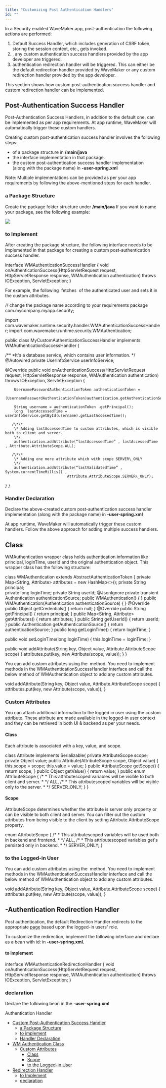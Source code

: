 ```yaml
---
title: "Customizing Post Authentication Handlers"
id: ""
---
```


In a Security enabled WaveMaker app, post-authentication the following actions are performed:

1. Default Success Handler, which includes generation of CSRF token, storing the session context, etc., gets invoked.
2. , any custom authentication success handlers provided by the app developer are triggered.
3. authentication redirection handler will be triggered. This can either be the default redirection handler provided by WaveMaker or any custom redirection handler provided by the app developer.

This section shows how custom post-authentication success handler and custom redirection handler can be implemented.

## Post-Authentication Success Handler

Post-Authentication Success Handlers, in addition to the default one, can be implemented as per app requirements. At app runtime, WaveMaker will automatically trigger these custom handlers.

Creating custom post-authentication success handler involves the following steps:

- of a package structure in **/main/java**
- the interface implementation in that package.
- the custom post-authentication success handler implementation (along with the package name) in **\-user-spring.xml**

Note: Multiple implementations can be provided as per your app requirements by following the above-mentioned steps for each handler.

### a Package Structure

Create the package folder structure under **/main/java** If you want to name your package, see the following example:

[![](https://www.wavemaker.com../assets/Java-src-file.png)](https://www.wavemaker.com../assets/Java-src-file.png)

### to Implement

After creating the package structure, the following interface needs to be implemented in that package for creating a custom post-authentication success handler.

 interface WMAuthenticationSuccessHandler {
void onAuthenticationSuccess(HttpServletRequest request, HttpServletResponse response, 
                             WMAuthentication authentication) throws IOException, ServletException;
}

For example, the following  fetches  of the authenticated user and sets it in the custom attributes.

// change the package name according to your requirements
package com.mycompany.myapp.security;

import com.wavemaker.runtime.security.handler.WMAuthenticationSuccessHandler;
import com.wavemaker.runtime.security.WMAuthentication;

public class MyCustomAuthenticationSuccessHandler implements WMAuthenticationSuccessHandler {

 /\*\* 
  \*It's a database service, which contains user information. 
  \*/
  @Autowired
  private UserInfoService userInfoService; 

  @Override
   public void onAuthenticationSuccess(HttpServletRequest request, HttpServletResponse response, 
                                       WMAuthentication authentication) throws IOException, ServletException {

        UsernamePasswordAuthenticationToken authenticationToken = 
               (UsernamePasswordAuthenticationToken)authentication.getAuthenticationSource();

        String username = authenticationToken .getPrincipal();
        long  lastAccessedTime = userInfoService.getById(username).getLastAccesedTime();

       /\*\*
        \* Adding lastAccessedTime to custom attributes, which is visible both to client and server.
        \*/
        authentication.addAttribute(“lastAccessedTime” , lastAccessedTime , Attribute.AttributeScope.ALL);

       /\*\*
        \* Adding one more attribute which with scope SERVER\_ONLY
        \*/
        authentication.addAttribute(“lastValidatedTime” , System.currentTimeMillis() , 
                                Attribute.AttributeScope.SERVER\_ONLY);

   }
}

### Handler Declaration

Declare the above-created custom post-authentication success handler implementation (along with the package name) in **\-user-spring.xml**

<bean id="customAuthenticationSuccessHandler" 
      class="<package\_name>.MyCustomAuthenticationSuccessHandler"/>

At app runtime, WaveMaker will automatically trigger these custom handlers. Follow the above approach for adding multiple success handlers.

## Class

WMAuthentication wrapper class holds authentication information like principal, loginTime, userId and the original authentication object. This wrapper class has the following structure:

 class WMAuthentication extends AbstractAuthenticationToken {
   private Map<String, Attribute> attributes = new HashMap<>();
   private String principal;    
   private long loginTime;
   private String userId;
   @JsonIgnore
   private transient Authentication authenticationSource;
   public WMAuthentication() {
   }
   public WMAuthentication(Authentication authenticationSource) {
   }
   @Override
   public Object getCredentials() {
       return null;
   }
   @Override
   public String getPrincipal() {
       return principal;
   }
   public Map<String, Attribute> getAttributes() {
       return attributes;
   }
   public String getUserId() {
       return userId;
   }
   public Authentication getAuthenticationSource() {
       return authenticationSource;
   }
   public long getLoginTime() {
       return loginTime;
   }

   public void setLoginTime(long loginTime) {
       this.loginTime = loginTime;
   }

   public void addAttribute(String key, Object value, Attribute.AttributeScope scope) {
       attributes.put(key, new Attribute(scope, value));
   }
}

You can add custom attributes using the  method. You need to implement methods in the WMAuthenticationSuccessHandler interface and call the below method of WMAuthentication object to add any custom attributes.

 void addAttribute(String key, Object value, Attribute.AttributeScope scope) {
    attributes.put(key, new Attribute(scope, value));
}

### Custom Attributes

You can attach additional information to the logged in user using the custom attribute. These attribute are made available in the logged-in user context and they can be retrieved in both UI & backend as per your needs.

#### Class

Each attribute is associated with a key, value, and scope.

 class Attribute implements Serializable{
   private AttributeScope scope;
   private Object value;
   public Attribute(AttributeScope scope, Object value) {
       this.scope = scope;
       this.value = value;
   }
   public AttributeScope getScope() {
       return scope;
   }
   public Object getValue() {
       return value;
   }
   public enum AttributeScope {
       /\*
       \*  This attributescoped variables will be visible to both client and server.
       \* \*/
       ALL,
       /\*
       \* This attributescoped variables will be visible only to the server.
       \* \*/
      SERVER\_ONLY;
   }
}

#### Scope

AttributeScope determines whether the attribute is server only property or can be visible to both client and server. You can filter out the custom attributes from being visible to the client by setting Attribute.AttributeScope property.

 enum AttributeScope {
   /\*
   \*  This attributescoped variables will be used both in backend and frontend.
   \* \*/
   ALL,
   /\*
   \* This attributescoped variables get's persisted only in backend.
   \* \*/
   SERVER\_ONLY;
}

### to the Logged-in User

You can add custom attributes using the  method. You need to implement methods in the WMAuthenticationSuccessHandler interface and call the below method of WMAuthentication object to add any custom attributes.

 void addAttribute(String key, Object value, Attribute.AttributeScope scope) {
    attributes.put(key, new Attribute(scope, value));
}

## \-Authentication Redirection Handler

Post authentication, the default Redirection Handler redirects to the appropriate [page](/learn/app-development/app-security/login-configuration/#landing-page) based upon the logged-in users' role.

To customize the redirection, implement the following interface and declare as a bean with id: in **\-user-spring.xml.**

#### to implement

 interface WMAuthenticationRedirectionHandler {
void onAuthenticationSuccess(HttpServletRequest request, HttpServletResponse response, 
                             WMAuthentication authentication) throws IOException, ServletException;
}

### declaration

Declare the following bean in the **\-user-spring.xml**

<bean id="wmAuthenticationSuccessRedirectionHandler" 
      class="<package\_name>.MyAuthenticationRedirectionHandler"/>

Authentication Handler

- [Custom Post-Authentication Success Handler](#successhandler)
    - [a Package Structure](#creating-package-structure)
    - [to implement](#interface-implement)
    - [Handler Declaration](#custom-handler-declaration)
- [WM Authentication Class](#authclass)
    - [Custom Attributes](#add-custom-attribute)
        - [Class](#attribute-class)
        - [Scope](#attribute-scope)
        - [to the Logged-in User](#attaching-loggedin-user)
- [Redirection Handler](#redirection)
    - [to Implement](#interface-implement)
    - [declaration](#handler-declaration)
